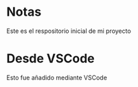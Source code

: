 # Notas
Este es el respositorio inicial de mi proyecto

# Desde VSCode
Esto fue añadido mediante VSCode